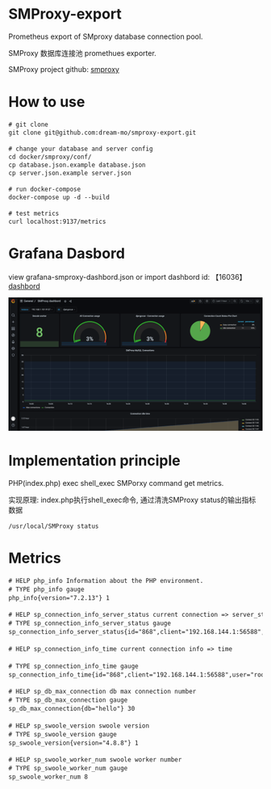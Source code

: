 # SMProxy-export
Prometheus export of SMproxy database connection pool.

SMProxy 数据库连接池 promethues exporter.

SMProxy project github: [smproxy](git@github.com:dream-mo/SMProxy-export.git)

# How to use

```shell
# git clone
git clone git@github.com:dream-mo/smproxy-export.git

# change your database and server config
cd docker/smproxy/conf/
cp database.json.example database.json
cp server.json.example server.json

# run docker-compose
docker-compose up -d --build

# test metrics
curl localhost:9137/metrics
```
# Grafana Dasbord

view grafana-smproxy-dashbord.json or import dashbord id: 【16036】 [dashbord](https://grafana.com/grafana/dashboards/16036)

![dashbord](https://github.com/dream-mo/SMProxy-export/blob/main/SMProxy-dashbord-show.png)

# Implementation principle

PHP(index.php) exec shell_exec SMPorxy command get metrics.

实现原理: index.php执行shell_exec命令, 通过清洗SMProxy status的输出指标数据
```shell
/usr/local/SMProxy status
```

# Metrics
```html
# HELP php_info Information about the PHP environment.
# TYPE php_info gauge
php_info{version="7.2.13"} 1

# HELP sp_connection_info_server_status current connection => server_status
# TYPE sp_connection_info_server_status gauge
sp_connection_info_server_status{id="868",client="192.168.144.1:56588",user="root",db="hello",command="Sleep",state="",info="",server_key="writeSΜhello"} 2

# HELP sp_connection_info_time current connection info => time

# TYPE sp_connection_info_time gauge
sp_connection_info_time{id="868",client="192.168.144.1:56588",user="root",db="hello",command="Sleep",state="",info="",server_status="2",server_key="writeSΜhello"} 1604

# HELP sp_db_max_connection db max connection number
# TYPE sp_db_max_connection gauge
sp_db_max_connection{db="hello"} 30

# HELP sp_swoole_version swoole version
# TYPE sp_swoole_version gauge
sp_swoole_version{version="4.8.8"} 1

# HELP sp_swoole_worker_num swoole worker number
# TYPE sp_swoole_worker_num gauge
sp_swoole_worker_num 8
```
